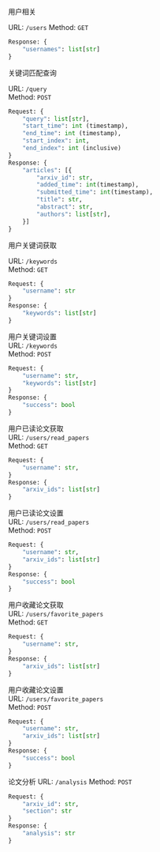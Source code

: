 用户相关

URL: ```/users```
Method: ```GET```
```python
Response: {
    "usernames": list[str]
}
```

关键词匹配查询

URL: ```/query```  
Method: ```POST```
```python
Request: {
    "query": list[str],
    "start_time": int (timestamp),
    "end_time": int (timestamp),
    "start_index": int,
    "end_index": int (inclusive)
}
Response: {
    "articles": [{
        "arxiv_id": str,
        "added_time": int(timestamp),
        "submitted_time": int(timestamp),
        "title": str,
        "abstract": str,
        "authors": list[str],
    }]
}
```

用户关键词获取

URL: ```/keywords```  
Method: ```GET```
```python
Request: {
    "username": str
}
Response: {
    "keywords": list[str]
}
```

用户关键词设置  
URL: ```/keywords```  
Method: ```POST```
```python
Request: {
    "username": str,
    "keywords": list[str]
}
Response: {
    "success": bool
}
```

用户已读论文获取  
URL: ```/users/read_papers```  
Method: ```GET```
```python
Request: {
    "username": str,
}
Response: {
    "arxiv_ids": list[str]
}
```

用户已读论文设置  
URL: ```/users/read_papers```  
Method: ```POST```
```python
Request: {
    "username": str,
    "arxiv_ids": list[str]
}
Response: {
    "success": bool
}
```

用户收藏论文获取  
URL: ```/users/favorite_papers```  
Method: ```GET```
```python
Request: {
    "username": str,
}
Response: {
    "arxiv_ids": list[str]
}
```

用户收藏论文设置  
URL: ```/users/favorite_papers```  
Method: ```POST```
```python
Request: {
    "username": str,
    "arxiv_ids": list[str]
}
Response: {
    "success": bool
}
```

论文分析
URL: ```/analysis```
Method: ```POST```
```python
Request: {
    "arxiv_id": str,
    "section": str
}
Response: {
    "analysis": str
}